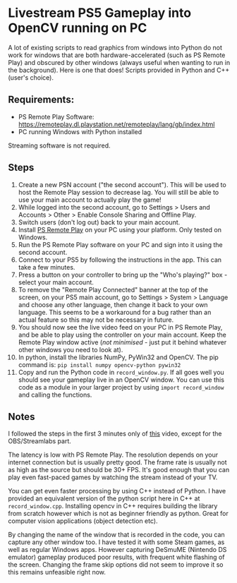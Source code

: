 # Livestream PS5 Gameplay into OpenCV running on PC

A lot of existing scripts to read graphics from windows into Python do not work for windows that are both hardware-accelerated (such as PS Remote Play) and obscured by other windows (always useful when wanting to run in the background). Here is one that does! Scripts provided in Python and C++ (user's choice).

## Requirements:

- PS Remote Play Software: https://remoteplay.dl.playstation.net/remoteplay/lang/gb/index.html
- PC running Windows with Python installed

Streaming software is not required.

## Steps

1. Create a new PSN account ("the second account"). This will be used to host the Remote Play session to decrease lag. You will still be able to use your main account to actually play the game!
2. While logged into the second account, go to Settings > Users and Accounts > Other > Enable Console Sharing and Offline Play.
3. Switch users (don't log out) back to your main account.
4. Install [PS Remote Play](https://remoteplay.dl.playstation.net/remoteplay/lang/gb/index.html) on your PC using your platform. Only tested on Windows.
5. Run the PS Remote Play software on your PC and sign into it using the second account.
6. Connect to your PS5 by following the instructions in the app. This can take a few minutes.
7. Press a button on your controller to bring up the "Who's playing?" box - select your main account.
8. To remove the "Remote Play Connected" banner at the top of the screen, on your PS5 main account, go to Settings > System > Language and choose any other language, then change it back to your own language. This seems to be a workaround for a bug rather than an actual feature so this may not be necessary in future.
9. You should now see the live video feed on your PC in PS Remote Play, and be able to play using the controller on your main account. Keep the Remote Play window active (*not minimised* - just put it behind whatever other windows you need to look at).
10. In python, install the libraries NumPy, PyWin32 and OpenCV. The pip command is:
    `pip install numpy opencv-python pywin32`
11. Copy and run the Python code in `record_window.py`. If all goes well you should see your gameplay live in an OpenCV window. You can use this code as a module in your larger project by using `import record_window` and calling the functions.

## Notes

I followed the steps in the first 3 minutes only of [this](https://www.youtube.com/watch?v=cNBs8Wgelf0) video, except for the OBS/Streamlabs part.

The latency is low with PS Remote Play. The resolution depends on your internet connection but is usually pretty good. The frame rate is usually not as high as the source but should be 30+ FPS. It's good enough that you can play even fast-paced games by watching the stream instead of your TV.

You can get even faster processing by using C++ instead of Python. I have provided an equivalent version of the python script here in C++ at `record_window.cpp`. Installing opencv in C++ requires building the library from scratch however which is not as beginner friendly as python. Great for computer vision applications (object detection etc).

By changing the name of the window that is recorded in the code, you can capture any other window too. I have tested it with some Steam games, as well as regular Windows apps. However capturing DeSmuME (Nintendo DS emulator) gameplay produced poor results, with frequent white flashing of the screen. Changing the frame skip options did not seem to improve it so this remains unfeasible right now.
